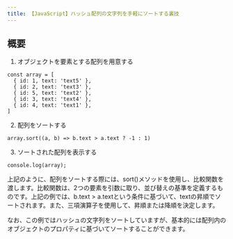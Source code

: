 ```yaml
---
title: 【JavaScript】ハッシュ配列の文字列を手軽にソートする裏技
---
```


## 概要

1. オブジェクトを要素とする配列を用意する
```
const array = [
  { id: 1, text: 'text5' },
  { id: 2, text: 'text3' },
  { id: 5, text: 'text2' },
  { id: 3, text: 'text4' },
  { id: 4, text: 'text1' },
]
```

2. 配列をソートする


```
array.sort((a, b) => b.text > a.text ? -1 : 1)
```

3. ソートされた配列を表示する
```
console.log(array);
```

上記のように、配列をソートする際には、sort()メソッドを使用し、比較関数を渡します。比較関数は、2つの要素を引数に取り、並び替えの基準を定義するものです。上記の例では、b.text > a.textという条件に基づいて、textの昇順でソートされます。また、三項演算子を使用して、昇順または降順を決定します。

なお、この例ではハッシュの文字列をソートしていますが、基本的には配列内のオブジェクトのプロパティに基づいてソートすることができます。